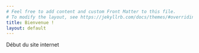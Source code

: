 ```yaml
---
# Feel free to add content and custom Front Matter to this file.
# To modify the layout, see https://jekyllrb.com/docs/themes/#overriding-theme-defaults
title: Bienvenue ! 
layout: default
---
```


Début du site internet 

